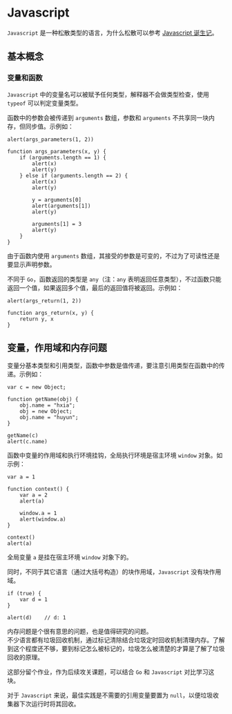 # Javascript

`Javascript` 是一种松散类型的语言，为什么松散可以参考 [Javascript 诞生记](http://www.ruanyifeng.com/blog/2011/06/birth_of_javascript.html)。

## 基本概念

### 变量和函数

`Javascript` 中的变量名可以被赋予任何类型，解释器不会做类型检查，使用 `typeof` 可以判定变量类型。

函数中的参数会被传递到 `arguments` 数组，参数和 `arguments` 不共享同一块内存，但同步值。示例如：
```
alert(args_parameters(1, 2))

function args_parameters(x, y) {
    if (arguments.length == 1) {
        alert(x)
        alert(y)
    } else if (arguments.length == 2) {
        alert(x)
        alert(y)

        y = arguments[0]
        alert(arguments[1])
        alert(y)

        arguments[1] = 3
        alert(y)
    }
}
```

由于函数内使用 `arguments` 数组，其接受的参数是可变的，不过为了可读性还是要显示声明参数。

不同于 `Go`，函数返回的类型是 `any`（注：`any` 表明返回任意类型），不过函数只能返回一个值，如果返回多个值，最后的返回值将被返回。示例如：
```
alert(args_return(1, 2))

function args_return(x, y) {
    return y, x
}
```

## 变量，作用域和内存问题

变量分基本类型和引用类型，函数中参数是值传递，要注意引用类型在函数中的传递。示例如：
```
var c = new Object;

function getName(obj) {
    obj.name = "hxia";
    obj = new Object;
    obj.name = "huyun";
}

getName(c)
alert(c.name)
```

函数中变量的作用域和执行环境挂钩，全局执行环境是宿主环境 `window` 对象。如示例：
```
var a = 1

function context() {
    var a = 2
    alert(a)

    window.a = 1
    alert(window.a)
}

context()
alert(a)
```

全局变量 `a` 是挂在宿主环境 `window` 对象下的。

同时，不同于其它语言（通过大括号构造）的块作用域，`Javascript` 没有块作用域。
```
if (true) {
    var d = 1
}

alert(d)    // d: 1
```

内存问题是个很有意思的问题，也是值得研究的问题。  
不少语言都有垃圾回收机制，通过标记清除结合垃圾定时回收机制清理内存。了解到这个程度还不够，要到标记怎么被标记的，垃圾怎么被清楚的才算是了解了垃圾回收的原理。

这部分留个作业，作为后续攻关课题，可以结合 `Go` 和 `Javascript` 对比学习这块。

对于 `Javascript` 来说，最佳实践是不需要的引用变量要置为 `null`，以便垃圾收集器下次运行时将其回收。
